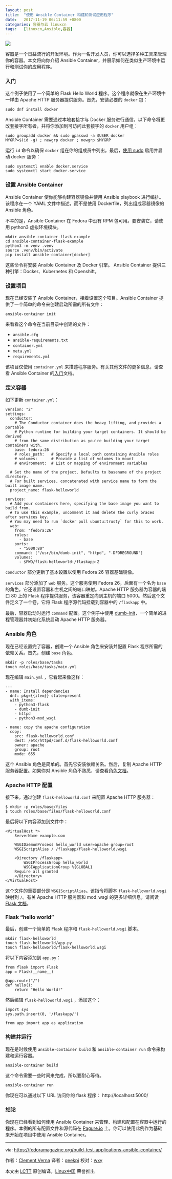 ```yaml
---
layout: post
title:	"使用 Ansible Container 构建和测试应用程序"
date:	2017-11-19 06:11:59 +0800 
categories:	容器与云 linuxcn 
tags:	[linuxcn,Ansible,容器]
---
```



![](/Asserts/Images//attachment/album/201711/19/061202bud9plxpcqeeztlz.jpg)


容器是一个日益流行的开发环境。作为一名开发人员，你可以选择多种工具来管理你的容器。本文将向你介绍 Ansible Container，并展示如何在类似生产环境中运行和测试你的应用程序。


### 入门


这个例子使用了一个简单的 Flask Hello World 程序。这个程序就像在生产环境中一样由 Apache HTTP 服务器提供服务。首先，安装必要的 `docker` 包：



```
sudo dnf install docker

```

Ansible Container 需要通过本地套接字与 Docker 服务进行通信。以下命令将更改套接字所有者，并将你添加到可访问此套接字的 `docker` 用户组：



```
sudo groupadd docker && sudo gpasswd -a $USER docker
MYGRP=$(id -g) ; newgrp docker ; newgrp $MYGRP

```

运行 `id` 命令以确保 `docker` 组在你的组成员中列出。最后，[使用 sudo](https://fedoramagazine.org/howto-use-sudo/) 启用并启动 docker 服务：



```
sudo systemctl enable docker.service
sudo systemctl start docker.service

```

### 设置 Ansible Container


Ansible Container 使你能够构建容器镜像并使用 Ansible playbook 进行编排。该程序在一个 YAML 文件中描述，而不是使用 Dockerfile，列出组成容器镜像的 Ansible 角色。


不幸的是，Ansible Container 在 Fedora 中没有 RPM 包可用。要安装它，请使用 python3 虚拟环境模块。



```
mkdir ansible-container-flask-example
cd ansible-container-flask-example
python3 -m venv .venv
source .venv/bin/activate
pip install ansible-container[docker]

```

这些命令将安装 Ansible Container 及 Docker 引擎。 Ansible Container 提供三种引擎：Docker、Kubernetes 和 Openshift。


### 设置项目


现在已经安装了 Ansible Container，接着设置这个项目。Ansible Container 提供了一个简单的命令来创建启动所需的所有文件：



```
ansible-container init

```

来看看这个命令在当前目录中创建的文件：


* `ansible.cfg`
* `ansible-requirements.txt`
* `container.yml`
* `meta.yml`
* `requirements.yml`


该项目仅使用 `container.yml` 来描述程序服务。有关其他文件的更多信息，请查看 Ansible Container 的[入门](https://docs.ansible.com/ansible-container/getting_started.html)文档。


### 定义容器


如下更新 `container.yml`：



```
version: "2"
settings:
  conductor:
    # The Conductor container does the heavy lifting, and provides a portable
    # Python runtime for building your target containers. It should be derived
    # from the same distribution as you're building your target containers with.
    base: fedora:26
    # roles_path:   # Specify a local path containing Ansible roles
    # volumes:      # Provide a list of volumes to mount
    # environment:  # List or mapping of environment variables

  # Set the name of the project. Defaults to basename of the project directory.
  # For built services, concatenated with service name to form the built image name.
  project_name: flask-helloworld

services: 
  # Add your containers here, specifying the base image you want to build from.
  # To use this example, uncomment it and delete the curly braces after services key.
  # You may need to run `docker pull ubuntu:trusty` for this to work.
  web:
    from: "fedora:26"
    roles: 
      - base
    ports:
      - "5000:80"
    command: ["/usr/bin/dumb-init", "httpd", "-DFOREGROUND"]
    volumes:
      - $PWD/flask-helloworld:/flaskapp:Z

```

`conductor` 部分更新了基本设置以使用 Fedora 26 容器基础镜像。


`services` 部分添加了 `web` 服务。这个服务使用 Fedora 26，后面有一个名为 `base` 的角色。它还设置容器和主机之间的端口映射。Apache HTTP 服务器为容器的端口 80 上的 Flask 程序提供服务，该容器重定向到主机的端口 5000。然后这个文件定义了一个卷，它将 Flask 程序源代码挂载到容器中的 `/flaskapp` 中。


最后，容器启动时运行 `command` 配置。这个例子中使用 [dumb-init](https://github.com/Yelp/dumb-init)，一个简单的进程管理器并初始化系统启动 Apache HTTP 服务器。


### Ansible 角色


现在已经设置完了容器，创建一个 Ansible 角色来安装并配置 Flask 程序所需的依赖关系。首先，创建 `base` 角色。



```
mkdir -p roles/base/tasks
touch roles/base/tasks/main.yml

```

现在编辑 `main.yml` ，它看起来像这样：



```
---
- name: Install dependencies 
  dnf: pkg={{item}} state=present
  with_items:
    - python3-flask
    - dumb-init
    - httpd
    - python3-mod_wsgi

- name: copy the apache configuration
  copy:
    src: flask-helloworld.conf
    dest: /etc/httpd/conf.d/flask-helloworld.conf
    owner: apache
    group: root
    mode: 655

```

这个 Ansible 角色是简单的。首先它安装依赖关系。然后，复制 Apache HTTP 服务器配置。如果你对 Ansible 角色不熟悉，请查看[角色文档](http://docs.ansible.com/ansible/latest/playbooks_reuse_roles.html)。


### Apache HTTP 配置


接下来，通过创建 `flask-helloworld.conf` 来配置 Apache HTTP 服务器：



```
$ mkdir -p roles/base/files
$ touch roles/base/files/flask-helloworld.conf

```

最后将以下内容添加到文件中：



```
<VirtualHost *>
    ServerName example.com

    WSGIDaemonProcess hello_world user=apache group=root
    WSGIScriptAlias / /flaskapp/flask-helloworld.wsgi

    <Directory /flaskapp>
        WSGIProcessGroup hello_world
        WSGIApplicationGroup %{GLOBAL}
    Require all granted
    </Directory>
</VirtualHost>

```

这个文件的重要部分是 `WSGIScriptAlias`。该指令将脚本 `flask-helloworld.wsgi` 映射到 `/`。有关 Apache HTTP 服务器和 mod\_wsgi 的更多详细信息，请阅读 [Flask 文档](http://flask.pocoo.org/docs/0.12/deploying/mod_wsgi/)。


### Flask “hello world”


最后，创建一个简单的 Flask 程序和 `flask-helloworld.wsgi` 脚本。



```
mkdir flask-helloworld
touch flask-helloworld/app.py
touch flask-helloworld/flask-helloworld.wsgi

```

将以下内容添加到 `app.py`：



```
from flask import Flask
app = Flask(__name__)

@app.route("/")
def hello():
    return "Hello World!"

```

然后编辑 `flask-helloworld.wsgi` ，添加这个：



```
import sys
sys.path.insert(0, '/flaskapp/')

from app import app as application

```

### 构建并运行


现在是时候使用 `ansible-container build` 和 `ansible-container run` 命令来构建和运行容器。



```
ansible-container build

```

这个命令需要一些时间来完成，所以要耐心等待。



```
ansible-container run

```

你现在可以通过以下 URL 访问你的 flask 程序： http://localhost:5000/


### 结论


你现在已经看到如何使用 Ansible Container 来管理、构建和配置在容器中运行的程序。本例的所有配置文件和源代码在 [Pagure.io](https://pagure.io/ansible-container-flask-example) 上。你可以使用此例作为基础来开始在项目中使用 Ansible Container。




---


via: <https://fedoramagazine.org/build-test-applications-ansible-container/>


作者：[Clement Verna](https://fedoramagazine.org/author/cverna/) 译者：[geekpi](https://github.com/geekpi) 校对：[wxy](https://github.com/wxy)


本文由 [LCTT](https://github.com/LCTT/TranslateProject) 原创编译，[Linux中国](https://linux.cn/) 荣誉推出
